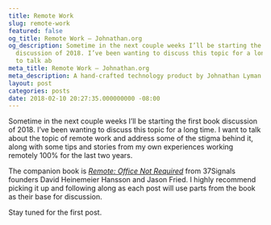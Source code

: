 ```yaml
---
title: Remote Work
slug: remote-work
featured: false
og_title: Remote Work – Johnathan.org
og_description: Sometime in the next couple weeks I’ll be starting the first book
  discussion of 2018. I’ve been wanting to discuss this topic for a long time. I want
  to talk ab
meta_title: Remote Work – Johnathan.org
meta_description: A hand-crafted technology product by Johnathan Lyman
layout: post
categories: posts
date: 2018-02-10 20:27:35.000000000 -08:00
---
```


Sometime in the next couple weeks I’ll be starting the first book discussion of 2018. I’ve been wanting to discuss this topic for a long time. I want to talk about the topic of remote work and address some of the stigma behind it, along with some tips and stories from my own experiences working remotely 100% for the last two years.

The companion book is _[Remote: Office Not Required](http://amzn.to/2smrQxV)_ from 37Signals founders David Heinemeier Hansson and Jason Fried. I highly recommend picking it up and following along as each post will use parts from the book as their base for discussion.

Stay tuned for the first post.

